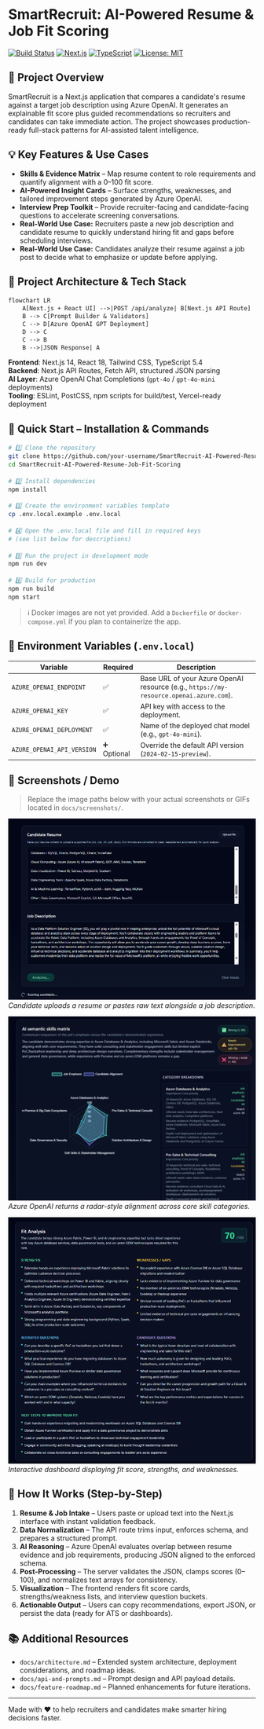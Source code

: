 # SmartRecruit: AI-Powered Resume & Job Fit Scoring

[![Build Status](https://img.shields.io/badge/build-passing-brightgreen.svg)](https://github.com/your-username/SmartRecruit-AI-Powered-Resume-Job-Fit-Scoring/actions)
[![Next.js](https://img.shields.io/badge/Next.js-14-black?logo=next.js)](https://nextjs.org/)
[![TypeScript](https://img.shields.io/badge/TypeScript-5.4-blue?logo=typescript)](https://www.typescriptlang.org/)
[![License: MIT](https://img.shields.io/badge/License-MIT-yellow.svg)](LICENSE)

## 📌 Project Overview
SmartRecruit is a Next.js application that compares a candidate's resume against a target job description using Azure OpenAI. It generates an explainable fit score plus guided recommendations so recruiters and candidates can take immediate action. The project showcases production-ready full-stack patterns for AI-assisted talent intelligence.

## 💡 Key Features & Use Cases
- **Skills & Evidence Matrix** – Map resume content to role requirements and quantify alignment with a 0–100 fit score.
- **AI-Powered Insight Cards** – Surface strengths, weaknesses, and tailored improvement steps generated by Azure OpenAI.
- **Interview Prep Toolkit** – Provide recruiter-facing and candidate-facing questions to accelerate screening conversations.
- **Real-World Use Case:** Recruiters paste a new job description and candidate resume to quickly understand hiring fit and gaps before scheduling interviews.
- **Real-World Use Case:** Candidates analyze their resume against a job post to decide what to emphasize or update before applying.

## 🧭 Project Architecture & Tech Stack
```mermaid
flowchart LR
    A[Next.js + React UI] -->|POST /api/analyze| B[Next.js API Route]
    B --> C[Prompt Builder & Validators]
    C --> D[Azure OpenAI GPT Deployment]
    D --> C
    C --> B
    B -->|JSON Response| A
```

**Frontend**: Next.js 14, React 18, Tailwind CSS, TypeScript 5.4  
**Backend**: Next.js API Routes, Fetch API, structured JSON parsing  
**AI Layer**: Azure OpenAI Chat Completions (`gpt-4o` / `gpt-4o-mini` deployments)  
**Tooling**: ESLint, PostCSS, npm scripts for build/test, Vercel-ready deployment

## 🚀 Quick Start – Installation & Commands
```bash
# 1️⃣ Clone the repository
git clone https://github.com/your-username/SmartRecruit-AI-Powered-Resume-Job-Fit-Scoring.git
cd SmartRecruit-AI-Powered-Resume-Job-Fit-Scoring

# 2️⃣ Install dependencies
npm install

# 3️⃣ Create the environment variables template
cp .env.local.example .env.local

# 4️⃣ Open the .env.local file and fill in required keys
# (see list below for descriptions)

# 5️⃣ Run the project in development mode
npm run dev

# 6️⃣ Build for production
npm run build
npm start
```
> ℹ️ Docker images are not yet provided. Add a `Dockerfile` or `docker-compose.yml` if you plan to containerize the app.

## 📁 Environment Variables (`.env.local`)
| Variable | Required | Description |
| --- | --- | --- |
| `AZURE_OPENAI_ENDPOINT` | ✅ | Base URL of your Azure OpenAI resource (e.g., `https://my-resource.openai.azure.com`). |
| `AZURE_OPENAI_KEY` | ✅ | API key with access to the deployment. |
| `AZURE_OPENAI_DEPLOYMENT` | ✅ | Name of the deployed chat model (e.g., `gpt-4o-mini`). |
| `AZURE_OPENAI_API_VERSION` | ➕ Optional | Override the default API version (`2024-02-15-preview`). |

## 📸 Screenshots / Demo
> Replace the image paths below with your actual screenshots or GIFs located in `docs/screenshots/`.

![Uploading a resume](docs/screenshots/upload-resume.png)  
*Candidate uploads a resume or pastes raw text alongside a job description.*

![AI-generated skills matrix](docs/screenshots/skills-matrix.png)  
*Azure OpenAI returns a radar-style alignment across core skill categories.*

![Fit analysis dashboard](docs/screenshots/fit-dashboard.png)  
*Interactive dashboard displaying fit score, strengths, and weaknesses.*


## 🧪 How It Works (Step-by-Step)
1. **Resume & Job Intake** – Users paste or upload text into the Next.js interface with instant validation feedback.
2. **Data Normalization** – The API route trims input, enforces schema, and prepares a structured prompt.
3. **AI Reasoning** – Azure OpenAI evaluates overlap between resume evidence and job requirements, producing JSON aligned to the enforced schema.
4. **Post-Processing** – The server validates the JSON, clamps scores (0–100), and normalizes text arrays for consistency.
5. **Visualization** – The frontend renders fit score cards, strengths/weakness lists, and interview question buckets.
6. **Actionable Output** – Users can copy recommendations, export JSON, or persist the data (ready for ATS or dashboards).


## 📚 Additional Resources
- `docs/architecture.md` – Extended system architecture, deployment considerations, and roadmap ideas.
- `docs/api-and-prompts.md` – Prompt design and API payload details.
- `docs/feature-roadmap.md` – Planned enhancements for future iterations.

---
Made with ❤️ to help recruiters and candidates make smarter hiring decisions faster.
